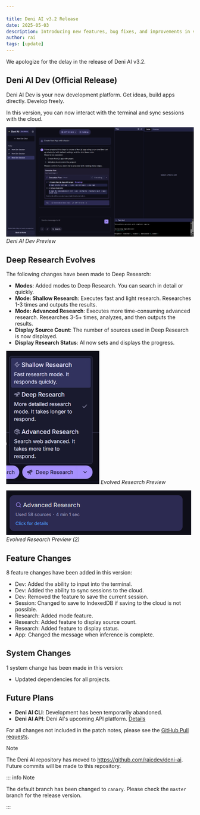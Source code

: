 ```yaml
---

title: Deni AI v3.2 Release
date: 2025-05-03
description: Introducing new features, bug fixes, and improvements in version 3.2.
author: rai
tags: [update]
---
```



We apologize for the delay in the release of Deni AI v3.2.

## Deni AI Dev (Official Release)

Deni AI Dev is your new development platform. Get ideas, build apps directly. Develop freely.

In this version, you can now interact with the terminal and sync sessions with the cloud.

![Deni AI Dev Preview](deni-ai-dev.png)
_Deni AI Dev Preview_

## Deep Research Evolves

The following changes have been made to Deep Research:

- **Modes**: Added modes to Deep Research. You can search in detail or quickly.
- **Mode: Shallow Research**: Executes fast and light research. Researches 1-3 times and outputs the results.
- **Mode: Advanced Research**: Executes more time-consuming advanced research. Researches 3-5+ times, analyzes, and then outputs the results.
- **Display Source Count**: The number of sources used in Deep Research is now displayed.
- **Display Research Status**: AI now sets and displays the progress.

![Evolved Research Preview](deep-research.png)
_Evolved Research Preview_

![Evolved Research Preview (2)](deep-research-sources.png)
_Evolved Research Preview (2)_

## Feature Changes

8 feature changes have been added in this version:

- Dev: Added the ability to input into the terminal.
- Dev: Added the ability to sync sessions to the cloud.
- Dev: Removed the feature to save the current session.
- Session: Changed to save to IndexedDB if saving to the cloud is not possible.
- Research: Added mode feature.
- Research: Added feature to display source count.
- Research: Added feature to display status.
- App: Changed the message when inference is complete.

## System Changes

1 system change has been made in this version:

- Updated dependencies for all projects.

## Future Plans

- **Deni AI CLI**: Development has been temporarily abandoned.
- **Deni AI API**: Deni AI's upcoming API platform. [Details](/blog/posts/deni-ai-api-preview)

For all changes not included in the patch notes, please see the [GitHub Pull requests](https://github.com/raicdev/deni-ai/pull/33).

> [!NOTE]
> The Deni AI repository has moved to https://github.com/raicdev/deni-ai. Future commits will be made to this repository.

::: info Note

The default branch has been changed to ``canary``. Please check the ``master`` branch for the release version.

:::
